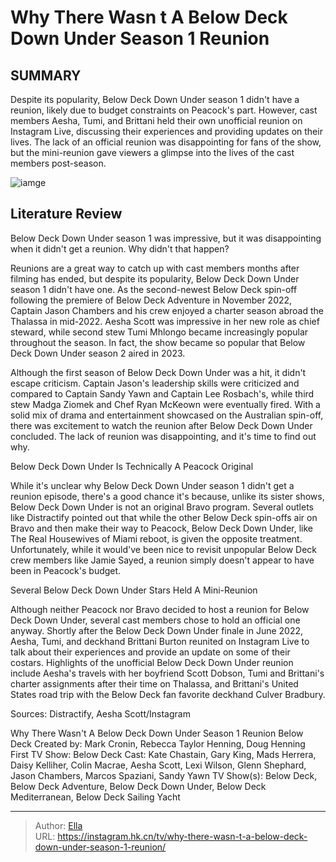 # Why There Wasn t A Below Deck Down Under Season 1 Reunion


## SUMMARY 



  Despite its popularity, Below Deck Down Under season 1 didn&#39;t have a reunion, likely due to budget constraints on Peacock&#39;s part.   However, cast members Aesha, Tumi, and Brittani held their own unofficial reunion on Instagram Live, discussing their experiences and providing updates on their lives.   The lack of an official reunion was disappointing for fans of the show, but the mini-reunion gave viewers a glimpse into the lives of the cast members post-season.  

![iamge](https://static1.srcdn.com/wordpress/wp-content/uploads/2023/11/scheduled-for-11_24-at-7_00-a-m-update-why-there-wasn-t-a-below-deck-down-under-season-1-reunion.jpg)

## Literature Review
Below Deck Down Under season 1 was impressive, but it was disappointing when it didn&#39;t get a reunion. Why didn&#39;t that happen?




Reunions are a great way to catch up with cast members months after filming has ended, but despite its popularity, Below Deck Down Under season 1 didn&#39;t have one. As the second-newest Below Deck spin-off following the premiere of Below Deck Adventure in November 2022, Captain Jason Chambers and his crew enjoyed a charter season abroad the Thalassa in mid-2022. Aesha Scott was impressive in her new role as chief steward, while second stew Tumi Mhlongo became increasingly popular throughout the season. In fact, the show became so popular that Below Deck Down Under season 2 aired in 2023.




Although the first season of Below Deck Down Under was a hit, it didn&#39;t escape criticism. Captain Jason&#39;s leadership skills were criticized and compared to Captain Sandy Yawn and Captain Lee Rosbach&#39;s, while third stew Madga Ziomek and Chef Ryan McKeown were eventually fired. With a solid mix of drama and entertainment showcased on the Australian spin-off, there was excitement to watch the reunion after Below Deck Down Under concluded. The lack of reunion was disappointing, and it&#39;s time to find out why.


 Below Deck Down Under Is Technically A Peacock Original 
          

While it&#39;s unclear why Below Deck Down Under season 1 didn&#39;t get a reunion episode, there&#39;s a good chance it&#39;s because, unlike its sister shows, Below Deck Down Under is not an original Bravo program. Several outlets like Distractify pointed out that while the other Below Deck spin-offs air on Bravo and then make their way to Peacock, Below Deck Down Under, like The Real Housewives of Miami reboot, is given the opposite treatment. Unfortunately, while it would&#39;ve been nice to revisit unpopular Below Deck crew members like Jamie Sayed, a reunion simply doesn&#39;t appear to have been in Peacock&#39;s budget.






 Several Below Deck Down Under Stars Held A Mini-Reunion 
          

Although neither Peacock nor Bravo decided to host a reunion for Below Deck Down Under, several cast members chose to hold an official one anyway. Shortly after the Below Deck Down Under finale in June 2022, Aesha, Tumi, and deckhand Brittani Burton reunited on Instagram Live to talk about their experiences and provide an update on some of their costars. Highlights of the unofficial Below Deck Down Under reunion include Aesha&#39;s travels with her boyfriend Scott Dobson, Tumi and Brittani&#39;s charter assignments after their time on Thalassa, and Brittani&#39;s United States road trip with the Below Deck fan favorite deckhand Culver Bradbury.

Sources: Distractify, Aesha Scott/Instagram

  Why There Wasn&#39;t A Below Deck Down Under Season 1 Reunion             Below Deck   Created by:   Mark Cronin, Rebecca Taylor Henning, Doug Henning    First TV Show:   Below Deck    Cast:   Kate Chastain, Gary King, Mads Herrera, Daisy Kelliher, Colin Macrae, Aesha Scott, Lexi Wilson, Glenn Shephard, Jason Chambers, Marcos Spaziani, Sandy Yawn    TV Show(s):   Below Deck, Below Deck Adventure, Below Deck Down Under, Below Deck Mediterranean, Below Deck Sailing Yacht      

---

> Author: [Ella](https://instagram.hk.cn/)  
> URL: https://instagram.hk.cn/tv/why-there-wasn-t-a-below-deck-down-under-season-1-reunion/  

